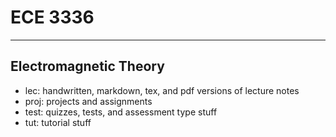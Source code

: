 
# ECE 3336
----
Electromagnetic Theory
---
- lec: handwritten, markdown, tex, and pdf versions of lecture notes
- proj: projects and assignments
- test: quizzes, tests, and assessment type stuff
- tut: tutorial stuff
